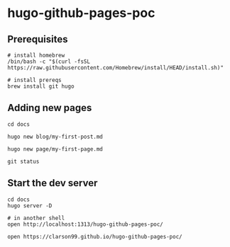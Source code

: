 # hugo-github-pages-poc

## Prerequisites

    # install homebrew
    /bin/bash -c "$(curl -fsSL https://raw.githubusercontent.com/Homebrew/install/HEAD/install.sh)"

    # install prereqs
    brew install git hugo


## Adding new pages
    
    cd docs

    hugo new blog/my-first-post.md

    hugo new page/my-first-page.md
    
    git status


## Start the dev server

    cd docs
    hugo server -D

    # in another shell
    open http://localhost:1313/hugo-github-pages-poc/

    open https://clarson99.github.io/hugo-github-pages-poc/

